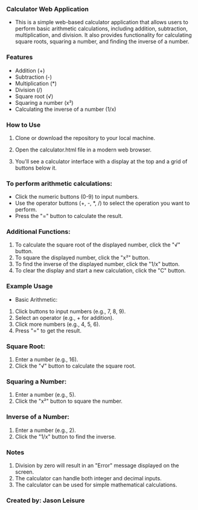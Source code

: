 ### Calculator Web Application
* This is a simple web-based calculator application that allows users to perform basic arithmetic calculations, including addition, subtraction, multiplication, and division. It also provides functionality for calculating square roots, squaring a number, and finding the inverse of a number.

### Features
* Addition (+)
* Subtraction (-)
* Multiplication (*)
* Division (/)
* Square root (√)
* Squaring a number (x²)
* Calculating the inverse of a number (1/x)

### How to Use

1. Clone or download the repository to your local machine.

2. Open the calculator.html file in a modern web browser.

3. You'll see a calculator interface with a display at the top and a grid of buttons below it.

### To perform arithmetic calculations:

* Click the numeric buttons (0-9) to input numbers.
* Use the operator buttons (+, -, *, /) to select the operation you want to perform.
* Press the "=" button to calculate the result.

### Additional Functions:

1. To calculate the square root of the displayed number, click the "√" button.
2. To square the displayed number, click the "x²" button.
3. To find the inverse of the displayed number, click the "1/x" button.
4. To clear the display and start a new calculation, click the "C" button.

### Example Usage
- Basic Arithmetic:

1. Click buttons to input numbers (e.g., 7, 8, 9).
2. Select an operator (e.g., + for addition).
3. Click more numbers (e.g., 4, 5, 6).
4. Press "=" to get the result.

### Square Root:

1. Enter a number (e.g., 16).
2. Click the "√" button to calculate the square root.

### Squaring a Number:

1. Enter a number (e.g., 5).
2. Click the "x²" button to square the number.

### Inverse of a Number:

1. Enter a number (e.g., 2).
2. Click the "1/x" button to find the inverse.

### Notes
1. Division by zero will result in an "Error" message displayed on the screen.
2. The calculator can handle both integer and decimal inputs.
3. The calculator can be used for simple mathematical calculations.

### Created by: Jason Leisure
